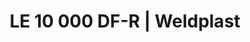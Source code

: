 ---
Filename: "le-10-000-df-r237"
Link: "file:/Users/vinayakpatel/Downloads/www.weldplast.cz/le-10-000-df-r237"
product_name: "LE 10 000 DF-R3 x 400 V / 11 kW"
product_id: "Obj. číslo:146.479"
title: "LE 10 000 DF-R | Weldplast"
product_desc: "Kompaktní ohřívače vzduchu s dvojitou přírubou Leister LE 5000 / 10000 DF jsou vhodné pro zabudování do systémů rozvodů vzduchu. Teplota vstupního vzduchu může být až 160 °C. Předehřátý vzduch lze znovu použít a ušetřit tak energii. Řada DF HT pro teploty vzduchu nad 600 °C a řada DF-C pro požadvky na bezemisní ohřevy.Kompaktní, snadno integrovatelnéVhodné pro recyklaci vzduchuBez integrované výkonové elektronikyVolitelně výkonový regulátor DSE nebo teplotní regulátor KSR DIGITAL"
product_specs: "Značka konformity, Třída ochrany I, NapětíV~3 x 400, PříkonW11000, FrekvenceHz50 / 60, Max. teplota°C650, Průtok vzduchul/min810, Hmotnostkg2,7, Max. vstupní teplota vzduchu°C350"
product_downloads: "TECHNOLOGIE HORKÉHO VZDUCHU - katalog stáhnout"
href: "https://www.weldplast.cz/files/katalog-ph-web.pdf, https://www.weldplast.cz/files/katalog-ph-web.pdf"
p_desc_2: "Kompaktní ohřívače vzduchu s dvojitou přírubou Leister LE 5000 / 10000 DF jsou vhodné pro zabudování do systémů rozvodů vzduchu. Teplota vstupního vzduchu může být až 160 °C. Předehřátý vzduch lze znovu použít a ušetřit tak energii. Řada DF HT pro teploty vzduchu nad 600 °C a řada DF-C pro požadvky na bezemisní ohřevy.Kompaktní, snadno integrovatelnéVhodné pro recyklaci vzduchuBez integrované výkonové elektronikyVolitelně výkonový regulátor DSE nebo teplotní regulátor KSR DIGITAL"
accessories: "Adaptér Ø 92 (vnitřní) na Ø 62 (vnější)Adaptér Ø 90 (vnitřní) na Ø 60 (vnější)Příruba LE 10000 DF (Ø 121.5/89.5 mm x 3 mm), výstupPříruba LE 10000 DF (Ø 93 mm), výstupPříruba LE 10000 DF (Ø 91 mm), vstupPodložka klingerit HT 10000 DF, vstupPodložka klingerit HT 5000 DF, výstup, LE 10 000 DF-R HT (900°C)3 x 400 V / 15 kWLE 10 000 DF-R3 x 400 V / 17 kWLE 10 000 DF-R3 x 400 V / 5.5 kW"
similar_products: "LE 10 000 DF-R HT (900°C)3 x 400 V / 15 kWLE 10 000 DF-R3 x 400 V / 17 kWLE 10 000 DF-R3 x 400 V / 5.5 kW"
---